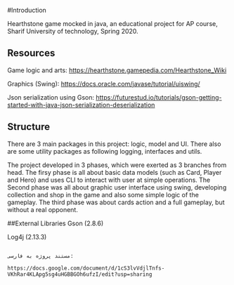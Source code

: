 #Introduction

Hearthstone game mocked in java, an educational project for AP course, Sharif University of technology, Spring 2020.


## Resources
Game logic and arts:
https://hearthstone.gamepedia.com/Hearthstone_Wiki

Graphics (Swing): https://docs.oracle.com/javase/tutorial/uiswing/

Json serialization using Gson: https://futurestud.io/tutorials/gson-getting-started-with-java-json-serialization-deserialization
## Structure
There are 3 main packages in this project: logic, model and UI. 
There also are some utility packages as following logging, interfaces and utils. 

The project developed in 3 phases, which were
exerted as 3 branches from head. The firsy phase is all about basic
data models (such as Card, Player and Hero) and uses CLI to interact
with user at simple operations. The Second phase was all about
graphic user interface using swing, developing collection and shop in the game
and also some simple logic of the gameplay. The third phase was about cards action
and a full gameplay, but without a real opponent.

##External Libraries
Gson (2.8.6) 

Log4j (2.13.3)
```

مستند پروژه به فارسی:

https://docs.google.com/document/d/1cS3lvVdjlTnfs-VKhRar4KLApg5sg4uHGBBGOh6ufzI/edit?usp=sharing